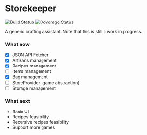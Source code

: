Storekeeper
===

[![Build Status](https://travis-ci.org/casimir/storekeeper.svg?branch=master)](https://travis-ci.org/casimir/storekeeper) [![Coverage Status](https://coveralls.io/repos/casimir/storekeeper/badge.png)](https://coveralls.io/r/casimir/storekeeper)

A generic crafting assistant. Note that this is still a work in progress.

### What now

* [x] JSON API Fetcher
* [x] Artisans management
* [x] Recipes management
* [ ] Items management
* [x] Bag management
* [ ] StoreProvider (game abstraction)
* [ ] Storage management

### What next

* Basic UI
* Recipes feasibility
* Recursive recipes feasibility
* Support more games
